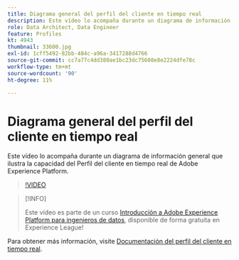 ```yaml
---
title: Diagrama general del perfil del cliente en tiempo real
description: Este vídeo lo acompaña durante un diagrama de información general que ilustra la capacidad del Perfil del cliente en tiempo real de Adobe Experience Platform.
role: Data Architect, Data Engineer
feature: Profiles
kt: 4943
thumbnail: 33600.jpg
exl-id: 1cff5492-82bb-484c-a96a-3417288d4766
source-git-commit: cc7a77c4dd380ae1bc23dc75608e8e2224dfe78c
workflow-type: tm+mt
source-wordcount: '90'
ht-degree: 11%

---
```


# Diagrama general del perfil del cliente en tiempo real

Este vídeo lo acompaña durante un diagrama de información general que ilustra la capacidad del Perfil del cliente en tiempo real de Adobe Experience Platform.

>[!VIDEO](https://video.tv.adobe.com/v/33600?quality=12&learn=on)

>[!INFO]
>
> Este vídeo es parte de un curso [Introducción a Adobe Experience Platform para ingenieros de datos](https://experienceleague.adobe.com/?recommended=ExperiencePlatform-D-1-2020.2), disponible de forma gratuita en Experience League!

Para obtener más información, visite [Documentación del perfil del cliente en tiempo real](https://experienceleague.adobe.com/docs/experience-platform/profile/home.html?lang=es).

